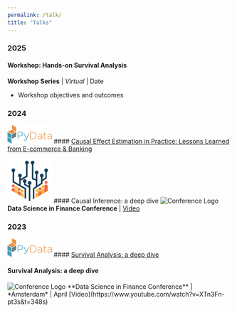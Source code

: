 ```yaml
---
permalink: /talk/
title: "Talks"
---
```

### 2025

#### Workshop: Hands-on Survival Analysis
**Workshop Series** | *Virtual* | Date
- Workshop objectives and outcomes

### 2024

<img src="/assets/images/pydata-logo.png" alt="Conference Logo" width="100"/>  #### [Causal Effect Estimation in Practice: Lessons Learned from E-commerce & Banking](https://www.youtube.com/watch?v=pz7QD2GPBlE)

<img src="/assets/images/dsfc-logo.png" alt="Conference Logo" width="100"/>  #### Causal Inference: a deep dive
<img src="pydata-logo.png" alt="Conference Logo" width="100"/>
**Data Science in Finance Conference** | [Video](https://www.youtube.com/watch?v=XTn3Fn-pt3s&t=348s) 


### 2023

<img src="/assets/images/pydata-logo.png" alt="Conference Logo" width="100"/> ####  [Survival Analysis: a deep dive](https://www.youtube.com/watch?v=I33h5-GmHSM) 

#### Survival Analysis: a deep dive
<img src="pydata-logo.png" alt="Conference Logo" width="100"/>
**Data Science in Finance Conference** | *Amsterdam* | April
[Video](https://www.youtube.com/watch?v=XTn3Fn-pt3s&t=348s) 

